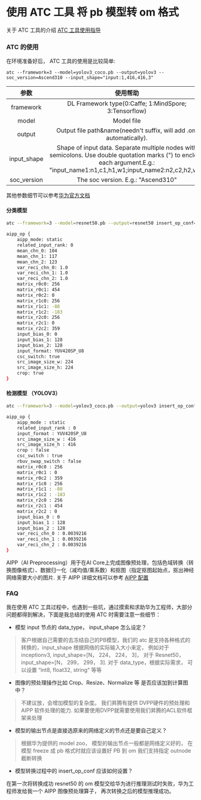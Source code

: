 # 使用 ATC 工具 将 pb 模型转 om 格式

关于 ATC 工具的介绍 [ATC 工具使用指导 ](https://support.huaweicloud.com/ti-atc-A200_3000/altasatc_16_002.html)

### ATC 的使用
在环境准备好后， ATC 工具的使用是比较简单:

```shell
atc --framework=3 --model=yolov3_coco.pb --output=yolov3 --soc_version=Ascend310 --input_shape="input:1,416,416,3"
```

|参数|使用帮助|
|:-:|:-:|
|framework | DL Framework type(0:Caffe; 1:MindSpore; 3:Tensorflow)|
| model    |         Model file   |
|output    |       Output file path&name(needn't suffix, will add .om automatically).|
|input_shape |       Shape of input data. Separate multiple nodes with semicolons. Use double quotation marks (") to enclose each argument.E.g.: "input_name1:n1,c1,h1,w1;input_name2:n2,c2,h2,w2"|
|soc_version   |    The soc version. E.g.: "Ascend310"|

其他参数细节可以参考[华为官方文档](https://support.huaweicloud.com/ti-atc-A200_3000/altasatc_16_003.html)


#### 分类模型

```sh
atc --framework=3 --model=resnet50.pb --output=resnet50 insert_op_conf=classification.aipp.config   --soc_version=Ascend310 --input_shape="input:1,224,224,3"
```

```sh
aipp_op {
    aipp_mode: static
    related_input_rank: 0
    mean_chn_0: 104
    mean_chn_1: 117
    mean_chn_2: 123
    var_reci_chn_0: 1.0
    var_reci_chn_1: 1.0
    var_reci_chn_2: 1.0
    matrix_r0c0: 256
    matrix_r0c1: 454
    matrix_r0c2: 0
    matrix_r1c0: 256
    matrix_r1c1: -88
    matrix_r1c2: -183
    matrix_r2c0: 256
    matrix_r2c1: 0
    matrix_r2c2: 359
    input_bias_0: 0
    input_bias_1: 128
    input_bias_2: 128
    input_format: YUV420SP_U8
    csc_switch: true
    src_image_size_w: 224
    src_image_size_h: 224
    crop: true
}
```

#### 检测模型 （YOLOV3）

```sh
atc --framework=3 --model=yolov3_coco.pb --output=yolov3 insert_op_conf=detection.aipp.config   --soc_version=Ascend310 --input_shape="input:1,446,446,3"
```

```sh
aipp_op { 
    aipp_mode : static
    related_input_rank : 0
    input_format : YUV420SP_U8
    src_image_size_w : 416
    src_image_size_h : 416
    crop : false
    csc_switch : true
    rbuv_swap_switch : false
    matrix_r0c0 : 256
    matrix_r0c1 : 0
    matrix_r0c2 : 359
    matrix_r1c0 : 256
    matrix_r1c1 : -88
    matrix_r1c2 : -183
    matrix_r2c0 : 256
    matrix_r2c1 : 454
    matrix_r2c2 : 0
    input_bias_0 : 0
    input_bias_1 : 128
    input_bias_2 : 128
    var_reci_chn_0 : 0.0039216
    var_reci_chn_1 : 0.0039216
    var_reci_chn_2 : 0.0039216
}
```

AIPP（AI Preprocessing）用于在AI Core上完成图像预处理，包括色域转换（转换图像格式）、数据归一化（减均值/乘系数）和抠图（指定抠图起始点，抠出神经网络需要大小的图片. 关于 AIPP 详细文档可以参考 [AIPP 配置](https://support.huaweicloud.com/ti-atc-A200_3000/altasatc_16_007.html)



### FAQ

我在使用 ATC 工具过程中，也遇到一些坑，通过摸索和求助华为工程师，大部分问题都得到解决，下面是我总结的使用 ATC 时需要注意一些细节：


- 模型 input 节点的 data_type， input_shape 怎么设定？
>客户根据自己需要的去冻结自己的PB模型，我们的 atc 是支持各种格式的转换的，input_shape 根据网络的实际输入大小来定， 例如对于 inceptionv3, input_shape=[N， 224， 224， 3]， 对于 Resnet50， input_shape=[N， 299， 299， 3].
>对于 data_type，根据实际需求， 可以设置 “int8, float32, string“ 等等

- 图像的预处理操作比如 Crop、Resize、Normalize 等 是否应该加到计算图中？

>不建议放，会增加模型的复杂度。 
>我们昇腾有提供 DVPP硬件的预处理和 AIPP 软件处理的能力.
如果要使用DVPP就需要使用我们昇腾的ACL软件框架来处理


- 模型的输出节点是直接选原来的网络定义的节点还是要自己定义？
> 根据华为提供的 model zoo， 模型的输出节点一般都是网络定义好的， 在模型 freeze 成 pb 格式时就应该设置好
> PB 到 om 我们支持指定 outnode 截断转换

- 模型转换过程中的 insert_op_conf 应该如何设置？
 
 在第一次将转换成功 resnet50 的 om 模型交给华为进行推理测试时失败，华为工程师发给我一个  AIPP  图像预处理算子， 再次转换之后的模型推理成功。
